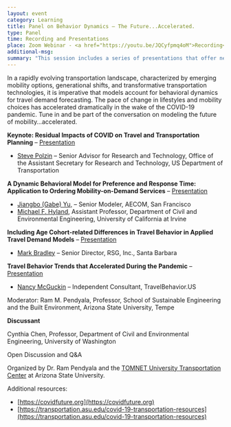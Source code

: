 ```yaml
---
layout: event
category: Learning
title: Panel on Behavior Dynamics – The Future...Accelerated.
type: Panel
time: Recording and Presentations
place: Zoom Webinar - <a href="https://youtu.be/JQCyfpmq4oM">Recording</a>
additional-msg: 
summary: "This session includes a series of presentations that offer new methods, data, tools, and insights to understand and model dynamics of behavior."
---
```


In a rapidly evolving transportation landscape, characterized by emerging mobility options, generational shifts, and transformative transportation technologies, it is imperative that models account for behavioral dynamics for travel demand forecasting. The pace of change in lifestyles and mobility choices has accelerated dramatically in the wake of the COVID-19 pandemic. Tune in and be part of the conversation on modeling the future of mobility…accelerated.

**Keynote: Residual Impacts of COVID on Travel and Transportation Planning** – [Presentation](https://drive.google.com/file/d/1BPxkRKwVBTeJ5htuQEbLwZMUeJrTriZZ/view?usp=sharing) 
 - [Steve Polzin](https://www.linkedin.com/in/steven-polzin-06491b3/) – Senior Advisor for Research and Technology, Office of the Assistant Secretary for Research and Technology, US Department of Transportation
 
 
**A Dynamic Behavioral Model for Preference and Response Time: Application to Ordering Mobility-on-Demand Services** – [Presentation](https://drive.google.com/file/d/1irPHHxNTf7743uCDXqyHYveCFIGR6I0M/view?usp=sharing)  
 - [Jiangbo (Gabe) Yu,](https://www.linkedin.com/in/gjbyu/) – Senior Modeler, AECOM, San Francisco  
 - [Michael F. Hyland](https://engineering.uci.edu/users/michael-hyland), Assistant Professor, Department of Civil and Environmental Engineering, University of California at Irvine

**Including Age Cohort-related Differences in Travel Behavior in Applied Travel Demand Models**  – [Presentation](https://docs.google.com/presentation/d/1oK7PtdpJVY8ypqXjS5S6vuRtCUMq8PtssXV_NuO5-bg/edit?usp=sharing)
 - [Mark Bradley](https://rsginc.com/team/mark-bradley/) – Senior Director, RSG, Inc., Santa Barbara  

**Travel Behavior Trends that Accelerated During the Pandemic** – [Presentation](https://drive.google.com/file/d/1pPx8t7lhJv9rxuDXYqwbI4omH7AB205k/view?usp=sharing)  
  - [Nancy McGuckin](http://travelbehavior.us) – Independent Consultant, TravelBehavior.US

Moderator: Ram M. Pendyala, Professor, School of Sustainable Engineering and the Built Environment, Arizona State University, Tempe

**Discussant**

Cynthia Chen, Professor, Department of Civil and Environmental Engineering, University of Washington

Open Discussion and Q&A


Organized by Dr. Ram Pendyala and the [TOMNET University Transportation Center](https://tomnet-utc.engineering.asu.edu/) at Arizona State University.


Additional resources:

 - [https://covidfuture.org](https://covidfuture.org)  
 - [https://transportation.asu.edu/covid-19-transportation-resources](https://transportation.asu.edu/covid-19-transportation-resources)  
